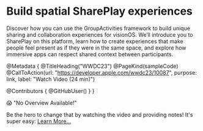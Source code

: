 # Build spatial SharePlay experiences

Discover how you can use the GroupActivities framework to build unique sharing and collaboration experiences for visionOS. We’ll introduce you to SharePlay on this platform, learn how to create experiences that make people feel present as if they were in the same space, and explore how immersive apps can respect shared context between participants.

@Metadata {
   @TitleHeading("WWDC23")
   @PageKind(sampleCode)
   @CallToAction(url: "https://developer.apple.com/wwdc23/10087", purpose: link, label: "Watch Video (24 min)")

   @Contributors {
      @GitHubUser(<replace this with your GitHub handle>)
   }
}

😱 "No Overview Available!"

Be the hero to change that by watching the video and providing notes! It's super easy:
 [Learn More…](https://wwdcnotes.github.io/WWDCNotes/documentation/wwdcnotes/contributing)
